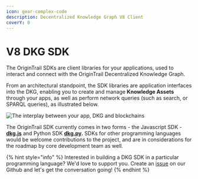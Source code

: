 ```yaml
---
icon: gear-complex-code
description: Decentralized Knowledge Graph V8 Client
coverY: 0
---
```


# V8 DKG SDK

The OriginTrail SDKs are client libraries for your applications, used to interact and connect with the OriginTrail Decentralized Knowledge Graph.

From an architectural standpoint, the SDK libraries are application interfaces into the DKG, enabling you to create and manage **Knowledge Assets** through your apps, as well as perform network queries (such as search, or SPARQL queries), as illustrated below.&#x20;

<div align="left"><img src="../../.gitbook/assets/image (7) (1).png" alt="The interplay between your app, DKG and blockchains"></div>



The OriginTrail SDK currently comes in two forms - the Javascript SDK - [**dkg.js**](dkg-v8-js-client/) and Python SDK [**dkg.py**](dkg-v8-py-client/)**.** SDKs for other programming languages would be welcome contributions to the project, and are in considerations for the roadmap by core development team as well.

{% hint style="info" %}
Interested in building a DKG SDK in a particular programming language? We'd love to support you. Create an [issue](https://github.com/OriginTrail/ot-node/issues) on our Github and let's get the conversation going!
{% endhint %}

